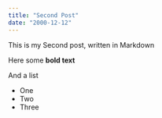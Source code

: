 ```yaml
---
title: "Second Post"
date: "2000-12-12"
---
```


This is my Second post, written in Markdown

Here some __bold text__

And a list

* One
* Two
* Three